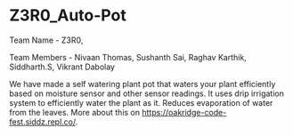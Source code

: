 # Z3R0_Auto-Pot
Team Name - Z3R0, 
    
Team Members - Nivaan Thomas, Sushanth Sai, Raghav Karthik, Siddharth.S, Vikrant Dabolay

We have made a self watering plant pot that waters your plant efficiently based on moisture sensor and other sensor readings. It uses drip irrigation system to efficiently water the plant as it. Reduces evaporation of water from the leaves. More about this on https://oakridge-code-fest.siddz.repl.co/.

